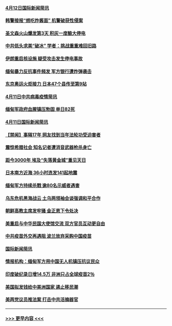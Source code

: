 #### [4月12日国际新闻简讯](../pages/prog202/a103094233.md?t=04122151) 
#### [韩警接报“想吃炸酱面” 机警破获性侵案](../pages/prog202/a103094214.md?t=04122151) 
#### [圣文森火山爆发第3天 积灰一度酿大停电](../pages/prog202/a103094183.md?t=04122151) 
#### [中共低头求美“破冰” 学者：挑战重重难回旧路](../pages/prog202/a103094153.md?t=04122151) 
#### [伊朗重启核设施 疑受攻击发生停电事故](../pages/prog202/a103094103.md?t=04122151) 
#### [缅甸暴力反抗事件频发 军方银行遭炸弹袭击](../pages/prog202/a103093973.md?t=04122151) 
#### [东京奥运火炬接力 日本47个县传至第9站](../pages/prog202/a103093984.md?t=04122151) 
#### [4月11日中共病毒疫情简讯](../pages/prog202/a103093916.md?t=04122151) 
#### [缅甸军政府血腥镇压勃固 单日82死](../pages/prog202/a103093910.md?t=04122151) 
#### [4月11日国际新闻简讯](../pages/prog202/a103093892.md?t=04122151) 
#### [【禁闻】事隔17年 网友找到当年法轮功受迫害者](../pages/prog202/a103093874.md?t=04122151) 
#### [震惊希腊社会 知名记者遭消音武器枪杀身亡](../pages/prog202/a103093832.md?t=04122151) 
#### [距今3000年 埃及“失落黄金城”重见天日](../pages/prog202/a103093805.md?t=04122151) 
#### [日本南方近海 36小时连发141起地震](../pages/prog202/a103093794.md?t=04122151) 
#### [缅甸军方持续杀戮 逾80名示威者遇害](../pages/prog202/a103093692.md?t=04122151) 
#### [乌东危机黑海战云 土乌两领袖会谈强调和平合作](../pages/prog202/a103093649.md?t=04122151) 
#### [朝鲜高教主席发牢骚 金正恩下令处决](../pages/prog202/a103093618.md?t=04122151) 
#### [美重启与中华民国大使馆交流 双方官员互动更自由](../pages/prog202/a103093585.md?t=04122151) 
#### [中共疫苗外交再遇阻 波兰放弃采购中国疫苗](../pages/prog202/a103093534.md?t=04122151) 
#### [国际新闻简讯](../pages/prog202/a103093502.md?t=04122151) 
#### [情报机构：缅甸军方用中国无人机镇压抗议民众](../pages/prog202/a103093454.md?t=04122151) 
#### [印度破纪录日增14.5万 非洲只占全球疫苗2％](../pages/prog202/a103093389.md?t=04122151) 
#### [美国拟发钱给中美洲国家 遏止移民潮](../pages/prog202/a103093379.md?t=04122151) 
#### [美两党议员推法案 打击中共活摘器官](../pages/prog202/a103093362.md?t=04122151) 

----
#### [ >>> 更早内容 <<< ](../indexes/prog202-earlier.md)
